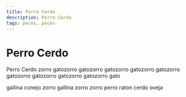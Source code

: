 ```yaml
---
title: Perro Cerdo
description: Perro Cerdo
tags: peces, peces
---
```


# Perro Cerdo

Perro Cerdo zorro gatozorro gatozorro gatozorro gatozorro gatozorro gatozorro gatozorro gatozorro gatozorro gato

gallina conejo zorro gallina zorro zorro perro raton cerdo oveja